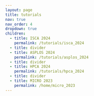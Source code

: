 ```yaml
---
layout: page
title: tutorials 
nav: true
nav_order: 4
dropdown: true
children:
  - title: ISCA 2024
    permalink: /tutorials/isca_2024
  - title: divider
  - title: ASPLOS 2024
    permalink: /tutorials/asplos_2024
  - title: divider
  - title: HPCA 2024
    permalink: /tutorials/hpca_2024
  - title: divider
  - title: MICRO 2023
    permalink: /home/micro_2023
---
```


